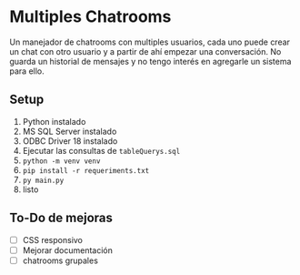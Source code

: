 # Multiples Chatrooms
Un manejador de chatrooms con multiples usuarios, cada uno puede crear un chat con otro usuario y a partir de ahí empezar una conversación. No guarda un historial de mensajes y no tengo interés en agregarle un sistema para ello.
## Setup
1. Python instalado
2. MS SQL Server instalado
3. ODBC Driver 18 instalado
4. Ejecutar las consultas de ```tableQuerys.sql```
5. ```python -m venv venv ```
6. ```pip install -r requeriments.txt```
7. ```py main.py```
8. listo
## To-Do de mejoras
- [ ] CSS responsivo
- [ ] Mejorar documentación
- [ ] chatrooms grupales
